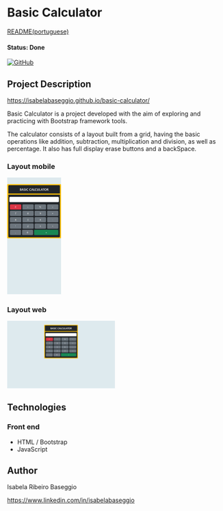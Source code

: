 # Basic Calculator

[README(portuguese)](https://github.com/IsabelaBaseggio/basic-calculator/blob/main/README.pt.md)

#### Status: Done

[![GitHub](https://img.shields.io/github/license/IsabelaBaseggio/basic-calculator)](https://github.com/IsabelaBaseggio/basic_calculator/blob/main/LICENSE)


## Project Description

https://isabelabaseggio.github.io/basic-calculator/

Basic Calculator is a project developed with the aim of exploring and practicing with Bootstrap framework tools.

The calculator consists of a layout built from a grid, having the basic operations like addition, subtraction, multiplication and division, as well as percentage. It also has full display erase buttons and a backSpace.

### Layout mobile

  <img src="https://github.com/IsabelaBaseggio/basic-calculator/blob/main/assets/basic_calculator_mobile.png" alt="layout mobile basic calculator"      style="width:25%;"/>

### Layout web

  <img src="https://github.com/IsabelaBaseggio/basic-calculator/blob/main/assets/basic_calculator_web.png" alt="layout web basic calculator" style="width:50%;"/>

## Technologies

### Front end
- HTML / Bootstrap
- JavaScript


## Author

Isabela Ribeiro Baseggio

https://www.linkedin.com/in/isabelabaseggio
